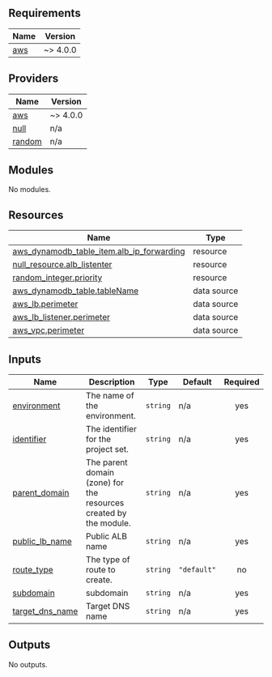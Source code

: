 <!-- BEGIN_TF_DOCS -->
## Requirements

| Name | Version |
|------|---------|
| <a name="requirement_aws"></a> [aws](#requirement\_aws) | ~> 4.0.0 |

## Providers

| Name | Version |
|------|---------|
| <a name="provider_aws"></a> [aws](#provider\_aws) | ~> 4.0.0 |
| <a name="provider_null"></a> [null](#provider\_null) | n/a |
| <a name="provider_random"></a> [random](#provider\_random) | n/a |

## Modules

No modules.

## Resources

| Name | Type |
|------|------|
| [aws_dynamodb_table_item.alb_ip_forwarding](https://registry.terraform.io/providers/hashicorp/aws/latest/docs/resources/dynamodb_table_item) | resource |
| [null_resource.alb_listenter](https://registry.terraform.io/providers/hashicorp/null/latest/docs/resources/resource) | resource |
| [random_integer.priority](https://registry.terraform.io/providers/hashicorp/random/latest/docs/resources/integer) | resource |
| [aws_dynamodb_table.tableName](https://registry.terraform.io/providers/hashicorp/aws/latest/docs/data-sources/dynamodb_table) | data source |
| [aws_lb.perimeter](https://registry.terraform.io/providers/hashicorp/aws/latest/docs/data-sources/lb) | data source |
| [aws_lb_listener.perimeter](https://registry.terraform.io/providers/hashicorp/aws/latest/docs/data-sources/lb_listener) | data source |
| [aws_vpc.perimeter](https://registry.terraform.io/providers/hashicorp/aws/latest/docs/data-sources/vpc) | data source |

## Inputs

| Name | Description | Type | Default | Required |
|------|-------------|------|---------|:--------:|
| <a name="input_environment"></a> [environment](#input\_environment) | The name of the environment. | `string` | n/a | yes |
| <a name="input_identifier"></a> [identifier](#input\_identifier) | The identifier for the project set. | `string` | n/a | yes |
| <a name="input_parent_domain"></a> [parent\_domain](#input\_parent\_domain) | The parent domain (zone) for the resources created by the module. | `string` | n/a | yes |
| <a name="input_public_lb_name"></a> [public\_lb\_name](#input\_public\_lb\_name) | Public ALB name | `string` | n/a | yes |
| <a name="input_route_type"></a> [route\_type](#input\_route\_type) | The type of route to create. | `string` | `"default"` | no |
| <a name="input_subdomain"></a> [subdomain](#input\_subdomain) | subdomain | `string` | n/a | yes |
| <a name="input_target_dns_name"></a> [target\_dns\_name](#input\_target\_dns\_name) | Target DNS name | `string` | n/a | yes |

## Outputs

No outputs.
<!-- END_TF_DOCS -->